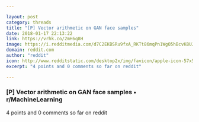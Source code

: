 ```yaml
---

layout: post
category: threads
title: "[P] Vector arithmetic on GAN face samples"
date: 2018-01-17 22:13:22
link: https://vrhk.co/2mH6q8H
image: https://i.redditmedia.com/d7C2EKBSRu9fxA_RKTt86mqPn1WgO5hBcvK8UJOwnE4.jpg?w=320&s=715e772739bbd2fab2e6f799e8bcfa84
domain: reddit.com
author: "reddit"
icon: http://www.redditstatic.com/desktop2x/img/favicon/apple-icon-57x57.png
excerpt: "4 points and 0 comments so far on reddit"

---
```


### [P] Vector arithmetic on GAN face samples • r/MachineLearning

4 points and 0 comments so far on reddit